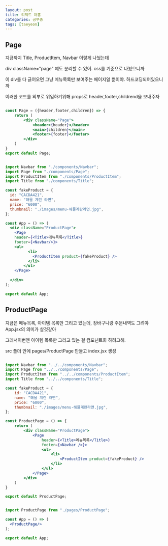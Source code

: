 ```yaml
---
layout: post
title: 리액트 아홉
categories: 공부중
tags: [taeyeon]
---
```


## Page

지금까지 Title, ProductItem, Navbar 이렇게 나눴는데

div className="page" 얘도 분리할 수 있어. css를 기준으로 나눴으니까

이 div를 다 긁어오면 그냥 메뉴목록만 보여주는 페이지일 뿐이야. 하드코딩되어있으니까

이러한 코드를 외부로 위임하기위해 props로 header,footer,childrend을 보내주자

```1=Page.jsx

const Page = ({header,footer,children}) => {
    return (
        <div className="Page">
            <header>{header}</header>
            <main>{children}</main>
            <footer>{footer}</footer>
        </div>
    )
}
export default Page;

```

```2=App.jsx

import Navbar from "./components/Navbar";
import Page from "./components/Page";
import ProductItem from "./components/ProductItem";
import Title from "./components/Title";

const fakeProduct = {
  id: "CACDA421",
  name: "해물 계란 라면",
  price: "6000",
  thumbnail: "./images/menu-해물계란라면.jpg",
};

const App = () => (
  <div className="ProductPage">
    <Page 
    header={<Title>메뉴목록</Title>}
    footer={<Navbar/>}>
    <ul>
          <li>
            <ProductItem product={fakeProduct} />
          </li>
        </ul>
    </Page>
    
  </div>
);

export default App;

```

## ProductPage

지금은 메뉴목록, 아이템 목록만 그리고 있는데, 장바구니랑 주문내역도 그려야 App.jsx의 의미가 살것같아

그래서이번엔 아이템 목록만 그리고 있는 걸 컴포넌트화 하려고해. 

src 폴더 안에 pages/ProductPage 만들고 index.jsx 생성

```3=index.jsx

import Navbar from "../../components/Navbar";
import Page from "../../components/Page";
import ProductItem from "../../components/ProductItem";
import Title from "../../components/Title";

const fakeProduct = {
    id: "CACDA421",
    name: "해물 계란 라면",
    price: "6000",
    thumbnail: "./images/menu-해물계란라면.jpg",
};

const ProductPage = () => {
    return (
        <div className="ProductPage">
            <Page
                header={<Title>메뉴목록</Title>}
                footer={<Navbar />}>
                <ul>
                    <li>
                        <ProductItem product={fakeProduct} />
                    </li>
                </ul>
            </Page>
        </div>
    )
}

export default ProductPage;

```

```4=App.jsx

import ProductPage from "./pages/ProductPage";

const App = () => (
  <ProductPage/>
);

export default App;

```




